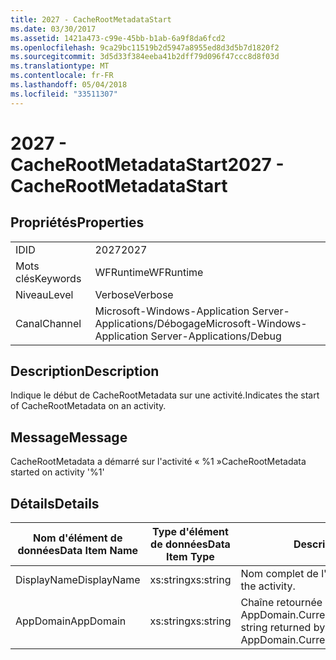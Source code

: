 ```yaml
---
title: 2027 - CacheRootMetadataStart
ms.date: 03/30/2017
ms.assetid: 1421a473-c99e-45bb-b1ab-6a9f8da6fcd2
ms.openlocfilehash: 9ca29bc11519b2d5947a8955ed8d3d5b7d1820f2
ms.sourcegitcommit: 3d5d33f384eeba41b2dff79d096f47ccc8d8f03d
ms.translationtype: MT
ms.contentlocale: fr-FR
ms.lasthandoff: 05/04/2018
ms.locfileid: "33511307"
---
```

# <a name="2027---cacherootmetadatastart"></a><span data-ttu-id="30e8f-102">2027 - CacheRootMetadataStart</span><span class="sxs-lookup"><span data-stu-id="30e8f-102">2027 - CacheRootMetadataStart</span></span>
## <a name="properties"></a><span data-ttu-id="30e8f-103">Propriétés</span><span class="sxs-lookup"><span data-stu-id="30e8f-103">Properties</span></span>  
  
|||  
|-|-|  
|<span data-ttu-id="30e8f-104">ID</span><span class="sxs-lookup"><span data-stu-id="30e8f-104">ID</span></span>|<span data-ttu-id="30e8f-105">2027</span><span class="sxs-lookup"><span data-stu-id="30e8f-105">2027</span></span>|  
|<span data-ttu-id="30e8f-106">Mots clés</span><span class="sxs-lookup"><span data-stu-id="30e8f-106">Keywords</span></span>|<span data-ttu-id="30e8f-107">WFRuntime</span><span class="sxs-lookup"><span data-stu-id="30e8f-107">WFRuntime</span></span>|  
|<span data-ttu-id="30e8f-108">Niveau</span><span class="sxs-lookup"><span data-stu-id="30e8f-108">Level</span></span>|<span data-ttu-id="30e8f-109">Verbose</span><span class="sxs-lookup"><span data-stu-id="30e8f-109">Verbose</span></span>|  
|<span data-ttu-id="30e8f-110">Canal</span><span class="sxs-lookup"><span data-stu-id="30e8f-110">Channel</span></span>|<span data-ttu-id="30e8f-111">Microsoft-Windows-Application Server-Applications/Débogage</span><span class="sxs-lookup"><span data-stu-id="30e8f-111">Microsoft-Windows-Application Server-Applications/Debug</span></span>|  
  
## <a name="description"></a><span data-ttu-id="30e8f-112">Description</span><span class="sxs-lookup"><span data-stu-id="30e8f-112">Description</span></span>  
 <span data-ttu-id="30e8f-113">Indique le début de CacheRootMetadata sur une activité.</span><span class="sxs-lookup"><span data-stu-id="30e8f-113">Indicates the start of CacheRootMetadata on an activity.</span></span>  
  
## <a name="message"></a><span data-ttu-id="30e8f-114">Message</span><span class="sxs-lookup"><span data-stu-id="30e8f-114">Message</span></span>  
 <span data-ttu-id="30e8f-115">CacheRootMetadata a démarré sur l'activité « %1 »</span><span class="sxs-lookup"><span data-stu-id="30e8f-115">CacheRootMetadata started on activity '%1'</span></span>  
  
## <a name="details"></a><span data-ttu-id="30e8f-116">Détails</span><span class="sxs-lookup"><span data-stu-id="30e8f-116">Details</span></span>  
  
|<span data-ttu-id="30e8f-117">Nom d'élément de données</span><span class="sxs-lookup"><span data-stu-id="30e8f-117">Data Item Name</span></span>|<span data-ttu-id="30e8f-118">Type d'élément de données</span><span class="sxs-lookup"><span data-stu-id="30e8f-118">Data Item Type</span></span>|<span data-ttu-id="30e8f-119">Description</span><span class="sxs-lookup"><span data-stu-id="30e8f-119">Description</span></span>|  
|--------------------|--------------------|-----------------|  
|<span data-ttu-id="30e8f-120">DisplayName</span><span class="sxs-lookup"><span data-stu-id="30e8f-120">DisplayName</span></span>|<span data-ttu-id="30e8f-121">xs:string</span><span class="sxs-lookup"><span data-stu-id="30e8f-121">xs:string</span></span>|<span data-ttu-id="30e8f-122">Nom complet de l'activité.</span><span class="sxs-lookup"><span data-stu-id="30e8f-122">The display name of the activity.</span></span>|  
|<span data-ttu-id="30e8f-123">AppDomain</span><span class="sxs-lookup"><span data-stu-id="30e8f-123">AppDomain</span></span>|<span data-ttu-id="30e8f-124">xs:string</span><span class="sxs-lookup"><span data-stu-id="30e8f-124">xs:string</span></span>|<span data-ttu-id="30e8f-125">Chaîne retournée par AppDomain.CurrentDomain.FriendlyName.</span><span class="sxs-lookup"><span data-stu-id="30e8f-125">The string returned by AppDomain.CurrentDomain.FriendlyName.</span></span>|
